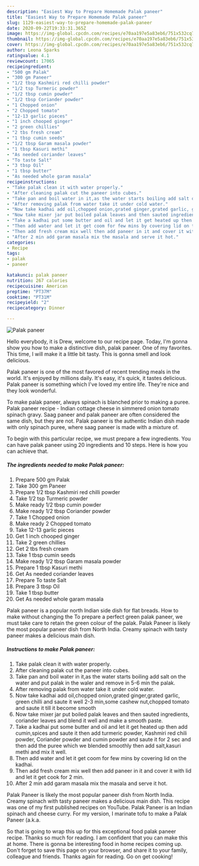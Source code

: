 ```yaml
---
description: "Easiest Way to Prepare Homemade Palak paneer"
title: "Easiest Way to Prepare Homemade Palak paneer"
slug: 1129-easiest-way-to-prepare-homemade-palak-paneer
date: 2020-09-22T19:33:31.365Z
image: https://img-global.cpcdn.com/recipes/e70aa197e5a83eb6/751x532cq70/palak-paneer-recipe-main-photo.jpg
thumbnail: https://img-global.cpcdn.com/recipes/e70aa197e5a83eb6/751x532cq70/palak-paneer-recipe-main-photo.jpg
cover: https://img-global.cpcdn.com/recipes/e70aa197e5a83eb6/751x532cq70/palak-paneer-recipe-main-photo.jpg
author: Leona Sparks
ratingvalue: 4.1
reviewcount: 17065
recipeingredient:
- "500 gm Palak"
- "300 gm Paneer"
- "1/2 tbsp Kashmiri red chilli powder"
- "1/2 tsp Turmeric powder"
- "1/2 tbsp cumin powder"
- "1/2 tbsp Coriander powder"
- "1 Chopped onion"
- "2 Chopped tomato"
- "12-13 garlic pieces"
- "1 inch chooped ginger"
- "2 green chillies"
- "2 tbs fresh cream"
- "1 tbsp cumin seeds"
- "1/2 tbsp Garam masala powder"
- "1 tbsp Kasuri methi"
- "As needed coriander leaves"
- "To taste Salt"
- "3 tbsp Oil"
- "1 tbsp butter"
- "As needed whole garam masala"
recipeinstructions:
- "Take palak clean it with water properly."
- "After cleaning palak cut the paneer into cubes."
- "Take pan and boil water in it,as the water starts boiling add salt on the water and put palak in the waler and remove in 5-6 min the palak."
- "After removing palak from water take it under cold water."
- "Now take kadhai add oil,chopped onion,grated ginger,grated garlic, green chilli and saute it well 2-3 min,some cashew nut,chopped tomato and saute it till it become smooth"
- "Now take mixer jar put boiled palak leaves and then sauted ingredients, coriander leaves and blend it well and make a smooth paste."
- "Take a kadhai put some butter and oil and let it get heated up then add cumin,spices and saute it then add turmeric powder, Kashmiri red chili powder, Coriander powder and cumin powder and saute it for 2 sec and then add the puree which we blended smoothly then add salt,kasuri methi and mix it well."
- "Then add water and let it get coom for few mins by covering lid on the kadhai."
- "Then add fresh cream mix well then add paneer in it and cover it with lid and let it get cook for 2 min."
- "After 2 min add garam masala mix the masala and serve it hot."
categories:
- Recipe
tags:
- palak
- paneer

katakunci: palak paneer 
nutrition: 267 calories
recipecuisine: American
preptime: "PT37M"
cooktime: "PT31M"
recipeyield: "2"
recipecategory: Dinner

---
```



![Palak paneer](https://img-global.cpcdn.com/recipes/e70aa197e5a83eb6/751x532cq70/palak-paneer-recipe-main-photo.jpg)

Hello everybody, it is Drew, welcome to our recipe page. Today, I'm gonna show you how to make a distinctive dish, palak paneer. One of my favorites. This time, I will make it a little bit tasty. This is gonna smell and look delicious.

Palak paneer is one of the most favored of recent trending meals in the world. It's enjoyed by millions daily. It's easy, it's quick, it tastes delicious. Palak paneer is something which I've loved my entire life. They're nice and they look wonderful.

To make palak paneer, always spinach is blanched prior to making a puree. Palak paneer recipe - Indian cottage cheese in simmered onion tomato spinach gravy. Saag paneer and palak paneer are often considered the same dish, but they are not. Palak paneer is the authentic Indian dish made with only spinach puree, where saag paneer is made with a mixture of.


To begin with this particular recipe, we must prepare a few ingredients. You can have palak paneer using 20 ingredients and 10 steps. Here is how you can achieve that.

<!--inarticleads1-->

##### The ingredients needed to make Palak paneer:

1. Prepare 500 gm Palak
1. Take 300 gm Paneer
1. Prepare 1/2 tbsp Kashmiri red chilli powder
1. Take 1/2 tsp Turmeric powder
1. Make ready 1/2 tbsp cumin powder
1. Make ready 1/2 tbsp Coriander powder
1. Take 1 Chopped onion
1. Make ready 2 Chopped tomato
1. Take 12-13 garlic pieces
1. Get 1 inch chooped ginger
1. Take 2 green chillies
1. Get 2 tbs fresh cream
1. Take 1 tbsp cumin seeds
1. Make ready 1/2 tbsp Garam masala powder
1. Prepare 1 tbsp Kasuri methi
1. Get As needed coriander leaves
1. Prepare To taste Salt
1. Prepare 3 tbsp Oil
1. Take 1 tbsp butter
1. Get As needed whole garam masala


Palak paneer is a popular north Indian side dish for flat breads. How to make without changing the To prepare a perfect green palak paneer, we must take care to retain the green colour of the palak. Palak Paneer is likely the most popular paneer dish from North India. Creamy spinach with tasty paneer makes a delicious main dish. 

<!--inarticleads2-->

##### Instructions to make Palak paneer:

1. Take palak clean it with water properly.
1. After cleaning palak cut the paneer into cubes.
1. Take pan and boil water in it,as the water starts boiling add salt on the water and put palak in the waler and remove in 5-6 min the palak.
1. After removing palak from water take it under cold water.
1. Now take kadhai add oil,chopped onion,grated ginger,grated garlic, green chilli and saute it well 2-3 min,some cashew nut,chopped tomato and saute it till it become smooth
1. Now take mixer jar put boiled palak leaves and then sauted ingredients, coriander leaves and blend it well and make a smooth paste.
1. Take a kadhai put some butter and oil and let it get heated up then add cumin,spices and saute it then add turmeric powder, Kashmiri red chili powder, Coriander powder and cumin powder and saute it for 2 sec and then add the puree which we blended smoothly then add salt,kasuri methi and mix it well.
1. Then add water and let it get coom for few mins by covering lid on the kadhai.
1. Then add fresh cream mix well then add paneer in it and cover it with lid and let it get cook for 2 min.
1. After 2 min add garam masala mix the masala and serve it hot.


Palak Paneer is likely the most popular paneer dish from North India. Creamy spinach with tasty paneer makes a delicious main dish. This recipe was one of my first published recipes on YouTube. Palak Paneer is an Indian spinach and cheese curry. For my version, I marinate tofu to make a Palak Paneer (a.k.a. 

So that is going to wrap this up for this exceptional food palak paneer recipe. Thanks so much for reading. I am confident that you can make this at home. There is gonna be interesting food in home recipes coming up. Don't forget to save this page on your browser, and share it to your family, colleague and friends. Thanks again for reading. Go on get cooking!
